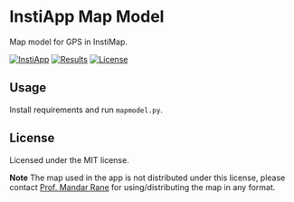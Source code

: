 # InstiApp Map Model
Map model for GPS in InstiMap.

[![InstiApp](https://insti.app/instiapp-badge-gh.svg)](https://insti.app/map)
[![Results](https://img.shields.io/badge/results-online-blueviolet.svg)](https://pulsejet.github.io/instiapp-mapmodel/)
[![License](https://img.shields.io/github/license/pulsejet/instiapp-mapmodel.svg?style=flat)](https://github.com/pulsejet/instiapp-mapmodel/blob/master/LICENSE.md)

## Usage
Install requirements and run `mapmodel.py`.

## License
Licensed under the MIT license.

**Note** The map used in the app is not distributed under this license, please contact [Prof. Mandar Rane](http://www.mrane.com/) for using/distributing the map in any format.
